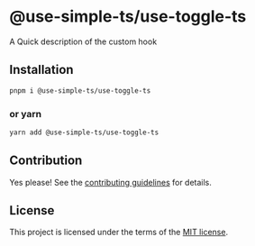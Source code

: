 # @use-simple-ts/use-toggle-ts

A Quick description of the custom hook

## Installation

```sh
pnpm i @use-simple-ts/use-toggle-ts

```

### or yarn

```sh
yarn add @use-simple-ts/use-toggle-ts
```

## Contribution

Yes please! See the
[contributing guidelines](https://github.com/franco4457/use-simple-ts/blob/master/CONTRIBUTING.md)
for details.

## License

This project is licensed under the terms of the
[MIT license](https://github.com/franco4457/use-simple-ts/blob/master/LICENSE).
